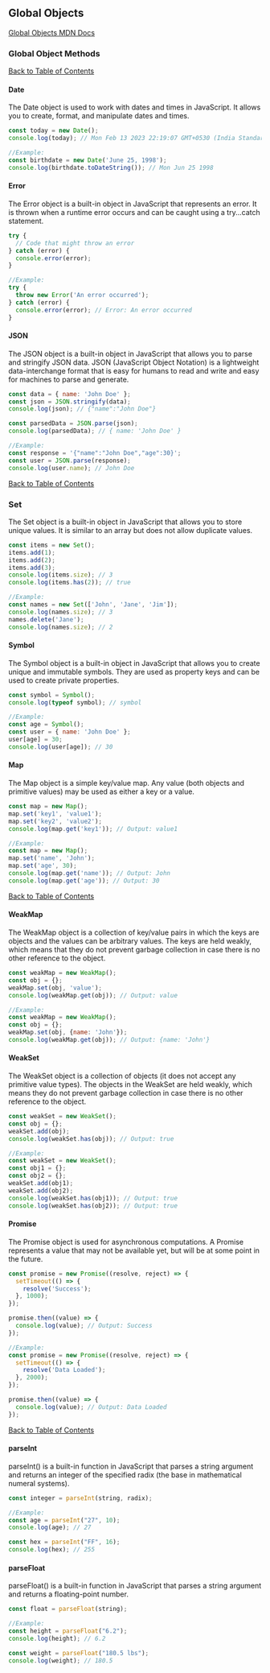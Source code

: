 ## Global Objects

[Global Objects MDN Docs](https://developer.mozilla.org/en-US/docs/Web/JavaScript/Reference/Global_Objects)

### Global Object Methods

[Back to Table of Contents](../README.md/#Table-of-Contents)

#### Date
The Date object is used to work with dates and times in JavaScript. It allows you to create, format, and manipulate dates and times.
```javascript
const today = new Date();
console.log(today); // Mon Feb 13 2023 22:19:07 GMT+0530 (India Standard Time)

//Example:
const birthdate = new Date('June 25, 1998');
console.log(birthdate.toDateString()); // Mon Jun 25 1998
```

#### Error
The Error object is a built-in object in JavaScript that represents an error. 
It is thrown when a runtime error occurs and can be caught using a try...catch statement.
```javascript
try {
  // Code that might throw an error
} catch (error) {
  console.error(error);
}

//Example:
try {
  throw new Error('An error occurred');
} catch (error) {
  console.error(error); // Error: An error occurred
}
```

#### JSON
The JSON object is a built-in object in JavaScript that allows you to parse and stringify JSON data. 
JSON (JavaScript Object Notation) is a lightweight data-interchange format that is easy for humans to read and write and easy 
for machines to parse and generate.
```javascript
const data = { name: 'John Doe' };
const json = JSON.stringify(data);
console.log(json); // {"name":"John Doe"}

const parsedData = JSON.parse(json);
console.log(parsedData); // { name: 'John Doe' }

//Example:
const response = '{"name":"John Doe","age":30}';
const user = JSON.parse(response);
console.log(user.name); // John Doe
```

[Back to Table of Contents](../README.md/#Table-of-Contents)

### Set
The Set object is a built-in object in JavaScript that allows you to store unique values. 
It is similar to an array but does not allow duplicate values.
```javascript
const items = new Set();
items.add(1);
items.add(2);
items.add(3);
console.log(items.size); // 3
console.log(items.has(2)); // true

//Example:
const names = new Set(['John', 'Jane', 'Jim']);
console.log(names.size); // 3
names.delete('Jane');
console.log(names.size); // 2
```

#### Symbol
The Symbol object is a built-in object in JavaScript that allows you to create unique and immutable symbols. 
They are used as property keys and can be used to create private properties.
```javascript
const symbol = Symbol();
console.log(typeof symbol); // symbol

//Example:
const age = Symbol();
const user = { name: 'John Doe' };
user[age] = 30;
console.log(user[age]); // 30
```

#### Map
The Map object is a simple key/value map. Any value (both objects and primitive values) may be used as either a key or a value.
```javascript
const map = new Map();
map.set('key1', 'value1');
map.set('key2', 'value2');
console.log(map.get('key1')); // Output: value1

//Example:
const map = new Map();
map.set('name', 'John');
map.set('age', 30);
console.log(map.get('name')); // Output: John
console.log(map.get('age')); // Output: 30
```

[Back to Table of Contents](../README.md/#Table-of-Contents)

#### WeakMap
The WeakMap object is a collection of key/value pairs in which the keys are objects and the values can be arbitrary values. 
The keys are held weakly, which means that they do not prevent garbage collection in case there is no other reference to the object.
```javascript
const weakMap = new WeakMap();
const obj = {};
weakMap.set(obj, 'value');
console.log(weakMap.get(obj)); // Output: value

//Example:
const weakMap = new WeakMap();
const obj = {};
weakMap.set(obj, {name: 'John'});
console.log(weakMap.get(obj)); // Output: {name: 'John'}
```

#### WeakSet
The WeakSet object is a collection of objects (it does not accept any primitive value types). The objects in the WeakSet are held weakly, 
which means they do not prevent garbage collection in case there is no other reference to the object.
```javascript
const weakSet = new WeakSet();
const obj = {};
weakSet.add(obj);
console.log(weakSet.has(obj)); // Output: true

//Example:
const weakSet = new WeakSet();
const obj1 = {};
const obj2 = {};
weakSet.add(obj1);
weakSet.add(obj2);
console.log(weakSet.has(obj1)); // Output: true
console.log(weakSet.has(obj2)); // Output: true
```

#### Promise
The Promise object is used for asynchronous computations. 
A Promise represents a value that may not be available yet, but will be at some point in the future.
```javascript
const promise = new Promise((resolve, reject) => {
  setTimeout(() => {
    resolve('Success');
  }, 1000);
});

promise.then((value) => {
  console.log(value); // Output: Success
});

//Example:
const promise = new Promise((resolve, reject) => {
  setTimeout(() => {
    resolve('Data Loaded');
  }, 2000);
});

promise.then((value) => {
  console.log(value); // Output: Data Loaded
});
```

[Back to Table of Contents](../README.md/#Table-of-Contents)

#### parseInt
parseInt() is a built-in function in JavaScript that parses a string argument 
and returns an integer of the specified radix (the base in mathematical numeral systems).
```javascript
const integer = parseInt(string, radix);

//Example:
const age = parseInt("27", 10);
console.log(age); // 27

const hex = parseInt("FF", 16);
console.log(hex); // 255
````

#### parseFloat
parseFloat() is a built-in function in JavaScript that parses a string argument and returns a floating-point number.
```javascript
const float = parseFloat(string);

//Example:
const height = parseFloat("6.2");
console.log(height); // 6.2

const weight = parseFloat("180.5 lbs");
console.log(weight); // 180.5
```
